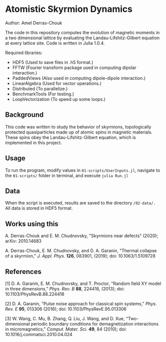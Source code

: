 # Atomistic Skyrmion Dynamics

Author: Amel Derras-Chouk

The code in this repository computes the evolution of magnetic moments in a two dimensional lattice by evaluating the Landau-Lifshitz-Gilbert equation at every lattice site. Code is written in Julia 1.0.4.

Required libraries:
 - HDF5 (Used to save files in .h5 format.)
 - FFTW (Fourier transform package used in computing dipolar interaction.)
 - PaddedViews (Also used in computing dipole-dipole interaction.)
 - LinearAlgebra (Used for vector operations.)
 - Distributed (To parallelize.)
 - BenchmarkTools (For testing.)
 - LoopVectorization (To speed up some loops.)

## Background

This code was written to study the behavior of skyrmions, topologically protected quasiparticles made up of atomic spins in magnetic materials. These spins obey the Landau-Lifshitz-Gilbert equation, which is implemented in this project.

## Usage

To run the program, modify values in `01-scripts/UserInputs.jl`, navigate to the `01-scripts/` folder in terminal, and execute `julia Run.jl`

## Data

When the script is executed, results are saved to the directory `/02-data/.` All data is stored in HDF5 format.

## Works using this

A. Derras-Chouk and E. M. Chudnovsky, "Skyrmions near defects" (2020); arXiv: 2010.14683

A. Derras-Chouk, E. M. Chudnovsky, and D. A. Garanin, "Thermal collapse of a skyrmion," *J. Appl. Phys.* **126**, 083901, (2019); doi: 10.1063/1.5109728

## References

<a id="1">[1]</a>
D. A. Garanin, E. M. Chudnovsky, and T. Proctor, "Random field XY model in three dimensions," *Phys. Rev. B* **88**, 224418, (2013); doi: 10.1103/PhysRevB.88.224418

<a id="1">[2]</a>
D. A. Garanin, "Pulse noise approach for classical spin systems," *Phys. Rev. E* **95**, 013306 (2016); doi: 10.1103/PhysRevE.95.013306

<a id="1">[3]</a>
W. Wang, C. Mu, B. Zhang, Q. Liu, J. Wang, and D. Xue, "Two-dimensional periodic boundary conditions for demagnetization interactions in micromagnetics," *Comput. Mater. Sci.* **49**, 84 (2010); doi: 10.1016/j.commatsci.2010.04.024
